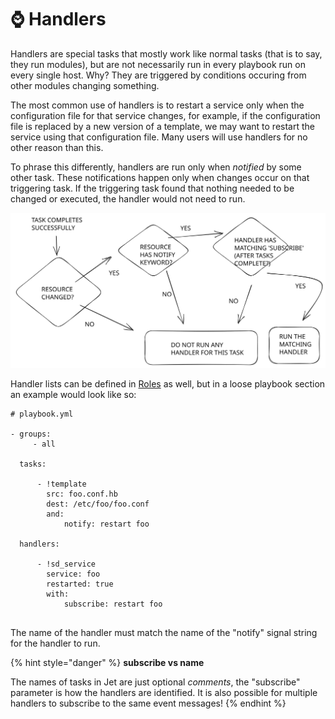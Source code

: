 # ⌚ Handlers

Handlers are special tasks that mostly work like normal tasks (that is to say, they run modules), but are not necessarily run in every playbook run on every single host.  Why?  They are triggered by conditions occuring from other modules changing something.

The most common use of handlers is to restart a service only when the configuration file for that service changes, for example, if the configuration file is replaced by a new version of a template, we may want to restart the service using that configuration file.  Many users will use handlers for no other reason than this.

To phrase this differently, handlers are run only when _notified_ by some other task.  These notifications happen only when changes occur on that triggering task.  If the triggering task found that nothing needed to be changed or executed, the handler would not need to run.



<img src="../.gitbook/assets/file.excalidraw (3) (1).svg" alt="Overflow Of Handler Logic" class="gitbook-drawing">

Handler lists can be defined in [Roles](roles.md) as well, but in a loose playbook section an example would look like so:

```
# playbook.yml

- groups: 
     - all
     
  tasks:
  
      - !template
        src: foo.conf.hb
        dest: /etc/foo/foo.conf
        and:
            notify: restart foo
            
  handlers:
  
      - !sd_service
        service: foo
        restarted: true
        with:
            subscribe: restart foo
        
```

The name of the handler must match the name of the "notify" signal string for the handler to run.

{% hint style="danger" %}
**subscribe vs name**

The names of tasks in Jet are just optional _comments_, the "subscribe" parameter is how the handlers are identified. It is also possible for multiple handlers to subscribe to the same event messages!
{% endhint %}

